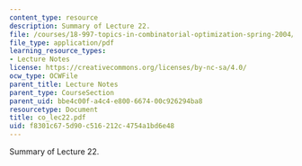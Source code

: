 ```yaml
---
content_type: resource
description: Summary of Lecture 22.
file: /courses/18-997-topics-in-combinatorial-optimization-spring-2004/f8301c675d90c516212c4754a1bd6e48_co_lec22.pdf
file_type: application/pdf
learning_resource_types:
- Lecture Notes
license: https://creativecommons.org/licenses/by-nc-sa/4.0/
ocw_type: OCWFile
parent_title: Lecture Notes
parent_type: CourseSection
parent_uid: bbe4c00f-a4c4-e800-6674-00c926294ba8
resourcetype: Document
title: co_lec22.pdf
uid: f8301c67-5d90-c516-212c-4754a1bd6e48
---
```

Summary of Lecture 22.